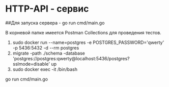 # HTTP-API - сервис

##Для запуска сервера - go run cmd/main.go

В корневой папке имеется Postman Collections для проведения тестов.


1) sudo docker run --name=postgres -e POSTGRES_PASSWORD='qwerty' -p 5436:5432 -d --rm postgres
2) migrate -path ./schema -database 'postgres://postgres:qwerty@localhost:5436/postgres?sslmode=disable' up
3) sudo docker exec -it <conteiner> /bin/bash

go run cmd/main.go

